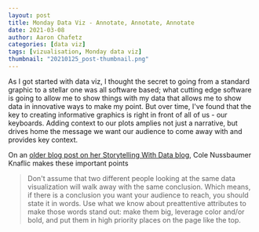 ```yaml
---
layout: post
title: Monday Data Viz - Annotate, Annotate, Annotate
date: 2021-03-08
author: Aaron Chafetz
categories: [data viz]
tags: [vizualisation, Monday data viz]
thumbnail: "20210125_post-thumbnail.png"
---
```


As I got started with data viz, I thought the secret to going from a standard graphic to a stellar one was all software based; what cutting edge software is going to allow me to show things with my data that allows me to show data in innovative ways to make my point. But over time, I've found that the key to creating informative graphics is right in front of all of us - our keyboards. Adding context to our plots amplies not just a narrative, but drives home the message we want our audience to come away with and provides key context.

On an [older blog post on her Storytelling With Data blog](https://www.storytellingwithdata.com/blog/2015/02/annotate-with-text), Cole Nussbaumer Knaflic makes these important points

> Don't assume that two different people looking at the same data visualization will walk away with the same conclusion. Which means, if there is a conclusion you want your audience to reach, you should state it in words. Use what we know about preattentive attributes to make those words stand out: make them big, leverage color and/or bold, and put them in high priority places on the page like the top.